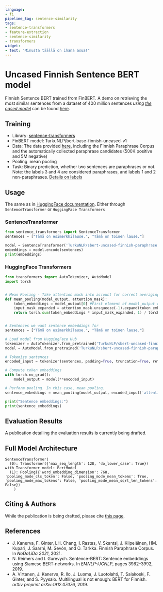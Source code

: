 ```yaml
---
language:
- fi
pipeline_tag: sentence-similarity
tags:
- sentence-transformers
- feature-extraction
- sentence-similarity
- transformers
widget:
- text: "Minusta täällä on ihana asua!"
---
```



# Uncased Finnish Sentence BERT model

Finnish Sentence BERT trained from FinBERT. A demo on retrieving the most similar sentences from a dataset of 400 million sentences *using [the cased model](https://huggingface.co/TurkuNLP/sbert-cased-finnish-paraphrase)* can be found [here](http://epsilon-it.utu.fi/sbert400m).

## Training

- Library: [sentence-transformers](https://www.sbert.net/)
- FinBERT model: TurkuNLP/bert-base-finnish-uncased-v1
- Data: The data provided [here](https://turkunlp.org/paraphrase.html), including the Finnish Paraphrase Corpus and the automatically collected paraphrase candidates (500K positive and 5M negative)
- Pooling: mean pooling
- Task: Binary prediction, whether two sentences are paraphrases or not. Note: the labels 3 and 4 are considered paraphrases, and labels 1 and 2 non-paraphrases. [Details on labels](https://aclanthology.org/2021.nodalida-main.29/)

## Usage

The same as in [HuggingFace documentation](https://huggingface.co/sentence-transformers/bert-base-nli-mean-tokens). Either through `SentenceTransformer` or `HuggingFace Transformers`

### SentenceTransformer

```python
from sentence_transformers import SentenceTransformer
sentences = ["Tämä on esimerkkilause.", "Tämä on toinen lause."]

model = SentenceTransformer('TurkuNLP/sbert-uncased-finnish-paraphrase')
embeddings = model.encode(sentences)
print(embeddings)
```

### HuggingFace Transformers

```python
from transformers import AutoTokenizer, AutoModel
import torch


# Mean Pooling - Take attention mask into account for correct averaging
def mean_pooling(model_output, attention_mask):
    token_embeddings = model_output[0] #First element of model_output contains all token embeddings
    input_mask_expanded = attention_mask.unsqueeze(-1).expand(token_embeddings.size()).float()
    return torch.sum(token_embeddings * input_mask_expanded, 1) / torch.clamp(input_mask_expanded.sum(1), min=1e-9)


# Sentences we want sentence embeddings for
sentences = ["Tämä on esimerkkilause.", "Tämä on toinen lause."]

# Load model from HuggingFace Hub
tokenizer = AutoTokenizer.from_pretrained('TurkuNLP/sbert-uncased-finnish-paraphrase')
model = AutoModel.from_pretrained('TurkuNLP/sbert-uncased-finnish-paraphrase')

# Tokenize sentences
encoded_input = tokenizer(sentences, padding=True, truncation=True, return_tensors='pt')

# Compute token embeddings
with torch.no_grad():
    model_output = model(**encoded_input)

# Perform pooling. In this case, mean pooling.
sentence_embeddings = mean_pooling(model_output, encoded_input['attention_mask'])

print("Sentence embeddings:")
print(sentence_embeddings)
```

## Evaluation Results

A publication detailing the evaluation results is currently being drafted.

## Full Model Architecture

```
SentenceTransformer(
  (0): Transformer({'max_seq_length': 128, 'do_lower_case': True}) with Transformer model: BertModel
  (1): Pooling({'word_embedding_dimension': 768, 'pooling_mode_cls_token': False, 'pooling_mode_mean_tokens': True, 'pooling_mode_max_tokens': False, 'pooling_mode_mean_sqrt_len_tokens': False})
    )
```

## Citing & Authors
While the publication is being drafted, please cite [this page](https://turkunlp.org/paraphrase.html).

## References

- J. Kanerva, F. Ginter, LH. Chang, I. Rastas, V. Skantsi, J. Kilpeläinen, HM. Kupari, J. Saarni, M. Sevón, and O. Tarkka. Finnish Paraphrase Corpus. In *NoDaLiDa 2021*, 2021.
- N. Reimers and I. Gurevych. Sentence-BERT: Sentence embeddings using Siamese BERT-networks. In *EMNLP-IJCNLP*, pages 3982–3992, 2019.
- A. Virtanen, J. Kanerva, R. Ilo, J. Luoma, J. Luotolahti, T. Salakoski, F. Ginter, and S. Pyysalo. Multilingual is not enough: BERT for Finnish. *arXiv preprint arXiv:1912.07076*, 2019.
